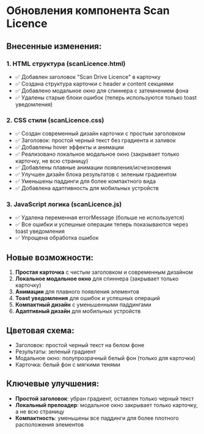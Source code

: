 # Обновления компонента Scan Licence

## Внесенные изменения:

### 1. HTML структура (scanLicence.html)
- ✅ Добавлен заголовок "Scan Drive Licence" в карточку
- ✅ Создана структура карточки с header и content секциями
- ✅ Добавлено модальное окно для спиннера с затемнением фона
- ✅ Удалены старые блоки ошибок (теперь используются только toast уведомления)

### 2. CSS стили (scanLicence.css)
- ✅ Создан современный дизайн карточки с простым заголовком
- ✅ Заголовок: простой черный текст без градиента и заливок
- ✅ Добавлены hover эффекты и анимации
- ✅ Реализовано локальное модальное окно (закрывает только карточку, не всю страницу)
- ✅ Добавлены плавные анимации появления/исчезновения
- ✅ Улучшен дизайн блока результатов с зеленым градиентом
- ✅ Уменьшены паддинги для более компактного вида
- ✅ Добавлена адаптивность для мобильных устройств

### 3. JavaScript логика (scanLicence.js)
- ✅ Удалена переменная errorMessage (больше не используется)
- ✅ Все ошибки и успешные операции теперь показываются через toast уведомления
- ✅ Упрощена обработка ошибок

## Новые возможности:

1. **Простая карточка** с чистым заголовком и современным дизайном
2. **Локальное модальное окно** для спиннера (закрывает только карточку)
3. **Анимации** для плавного появления элементов
4. **Toast уведомления** для ошибок и успешных операций
5. **Компактный дизайн** с уменьшенными паддингами
6. **Адаптивный дизайн** для мобильных устройств

## Цветовая схема:
- Заголовок: простой черный текст на белом фоне
- Результаты: зеленый градиент
- Модальное окно: полупрозрачный белый фон (только для карточки)
- Карточка: белый фон с мягкими тенями

## Ключевые улучшения:
- **Простой заголовок**: убран градиент, оставлен только черный текст
- **Локальный прелоадер**: модальное окно закрывает только карточку, а не всю страницу
- **Компактность**: уменьшены все паддинги для более плотного расположения элементов 
